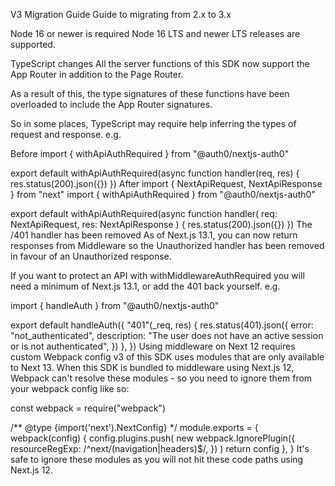 V3 Migration Guide
Guide to migrating from 2.x to 3.x

Node 16 or newer is required
Node 16 LTS and newer LTS releases are supported.

TypeScript changes
All the server functions of this SDK now support the App Router in addition to the Page Router.

As a result of this, the type signatures of these functions have been overloaded to include the App Router signatures.

So in some places, TypeScript may require help inferring the types of request and response. e.g.

Before
import { withApiAuthRequired } from "@auth0/nextjs-auth0"

export default withApiAuthRequired(async function handler(req, res) {
  res.status(200).json({})
})
After
import { NextApiRequest, NextApiResponse } from "next"
import { withApiAuthRequired } from "@auth0/nextjs-auth0"

export default withApiAuthRequired(async function handler(
  req: NextApiRequest,
  res: NextApiResponse
) {
  res.status(200).json({})
})
The /401 handler has been removed
As of Next.js 13.1, you can now return responses from Middleware so the Unauthorized handler has been removed in favour of an Unauthorized response.

If you want to protect an API with withMiddlewareAuthRequired you will need a minimum of Next.js 13.1, or add the 401 back yourself. e.g.

import { handleAuth } from "@auth0/nextjs-auth0"

export default handleAuth({
  "401"(_req, res) {
    res.status(401).json({
      error: "not_authenticated",
      description:
        "The user does not have an active session or is not authenticated",
    })
  },
})
Using middleware on Next 12 requires custom Webpack config
v3 of this SDK uses modules that are only available to Next 13. When this SDK is bundled to middleware using Next.js 12, Webpack can't resolve these modules - so you need to ignore them from your webpack config like so:

const webpack = require("webpack")

/** @type {import('next').NextConfig} */
module.exports = {
  webpack(config) {
    config.plugins.push(
      new webpack.IgnorePlugin({
        resourceRegExp: /^next\/(navigation|headers)$/,
      })
    )
    return config
  },
}
It's safe to ignore these modules as you will not hit these code paths using Next.js 12.